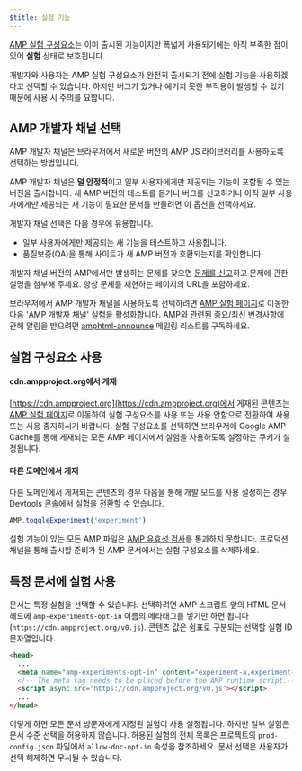 ```yaml
---
$title: 실험 기능
---
```


[AMP 실험 구성요소](https://github.com/ampproject/amphtml/tree/master/tools/experiments)는
이미 출시된 기능이지만 폭넓게 사용되기에는 아직 부족한 점이 있어 **실험** 상태로 보호됩니다.

개발자와 사용자는 AMP 실험 구성요소가 완전히 출시되기 전에 실험 기능을 사용하겠다고 선택할 수 있습니다.
하지만 버그가 있거나 예기치 못한 부작용이 발생할 수 있기 때문에 사용 시 주의를 요합니다.

## AMP 개발자 채널 선택

AMP 개발자 채널은 브라우저에서 새로운 버전의 AMP JS 라이브러리를 사용하도록 선택하는 방법입니다.

AMP 개발자 채널은 **덜 안정적**이고 일부 사용자에게만 제공되는 기능이 포함될 수 있는 버전을 출시합니다. 새 AMP 버전의 테스트를 돕거나 버그를 신고하거나 아직 일부 사용자에게만 제공되는 새 기능이 필요한 문서를 만들려면 이 옵션을 선택하세요.

개발자 채널 선택은 다음 경우에 유용합니다.

- 일부 사용자에게만 제공되는 새 기능을 테스트하고 사용합니다.
- 품질보증(QA)을 통해 사이트가 새 AMP 버전과 호환되는지를 확인합니다.

개발자 채널 버전의 AMP에서만 발생하는 문제를 찾으면 [문제를 신고](https://github.com/ampproject/amphtml/issues/new)하고 문제에 관한 설명을 첨부해 주세요. 항상 문제를 재현하는 페이지의 URL을 포함하세요.

브라우저에서 AMP 개발자 채널을 사용하도록 선택하려면 [AMP 실험 페이지](https://cdn.ampproject.org/experiments.html)로 이동한 다음 'AMP 개발자 채널' 실험을 활성화합니다. AMP와 관련된 중요/최신 변경사항에 관해 알림을 받으려면 [amphtml-announce](https://groups.google.com/forum/#!forum/amphtml-announce) 메일링 리스트를 구독하세요.

## 실험 구성요소 사용

#### cdn.ampproject.org에서 게재

[https://cdn.ampproject.org](https://cdn.ampproject.org)에서 게재된 콘텐츠는 
[AMP 실험 페이지](https://cdn.ampproject.org/experiments.html)로 이동하여
실험 구성요소를 사용 또는 사용 안함으로 전환하여 사용 또는 사용 중지하시기 바랍니다. 실험 구성요소를 선택하면 브라우저에 Google AMP Cache를 통해 게재되는 모든 AMP 페이지에서 실험을 사용하도록 설정하는 쿠키가 설정됩니다.

#### 다른 도메인에서 게재

다른 도메인에서 게재되는 콘텐츠의 경우 다음을 통해 개발 모드를 사용 설정하는 경우 Devtools 콘솔에서 실험을 전환할 수 있습니다.

```js
AMP.toggleExperiment('experiment')
```

실험 기능이 있는 모든 AMP 파일은
[AMP 유효성 검사](validation-workflow/validate_amp.md)를 통과하지 못합니다.
프로덕션 채널을 통해 출시할 준비가 된 AMP 문서에서는 실험 구성요소를 삭제하세요.

## 특정 문서에 실험 사용

문서는 특정 실험을 선택할 수 있습니다. 선택하려면 AMP 스크립트 앞의 HTML 문서 헤드에 `amp-experiments-opt-in` 이름의 메타태그를 넣기만 하면 됩니다(`https://cdn.ampproject.org/v0.js`). 콘텐츠 값은 쉼표로 구분되는 선택할 실험 ID 문자열입니다.

```html
<head>
  ...
  <meta name="amp-experiments-opt-in" content="experiment-a,experiment-b">
  <!-- The meta tag needs to be placed before the AMP runtime script.-->
  <script async src="https://cdn.ampproject.org/v0.js"></script>
  ...
</head>
```

이렇게 하면 모든 문서 방문자에게 지정된 실험이 사용 설정됩니다. 하지만 일부 실험은 문서 수준 선택을 허용하지 않습니다. 허용된 실험의 전체 목록은 프로젝트의 `prod-config.json` 파일에서 `allow-doc-opt-in` 속성을 참조하세요. 문서 선택은 사용자가 선택 해제하면 무시될 수 있습니다.
 
